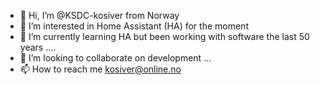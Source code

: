 - 👋 Hi, I’m @KSDC-kosiver from Norway
- 👀 I’m interested in Home Assistant (HA) for the moment
- 🌱 I’m currently learning HA but been working with software the last 50 years .... 
- 💞️ I’m looking to collaborate on development ...
- 📫 How to reach me kosiver@online.no

<!---
KSDC-kosiver/KSDC-kosiver is a ✨ special ✨ repository because its `README.md` (this file) appears on your GitHub profile.
You can click the Preview link to take a look at your changes.
--->
